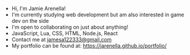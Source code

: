- Hi, I'm Jamie Arenella!
- I'm currently studying web development but am also interested in game dev on the side
- I'm open to collaborating on just about anything!
- JavaScript, Lua, CSS, HTML, Node.js, React
- Contact me at jamesa122333@gmail.com
- My portfolio can be found at: https://jarenella.github.io/portfolio/
